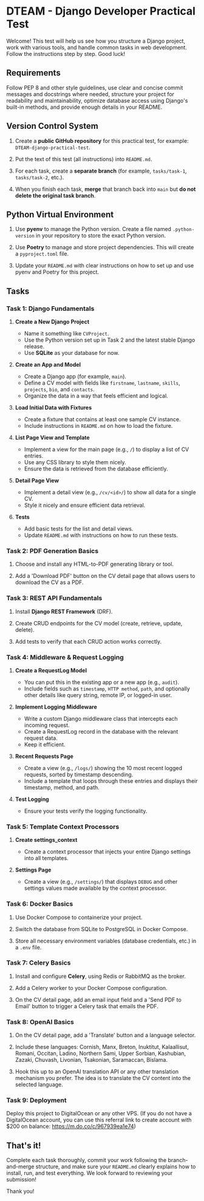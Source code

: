 # DTEAM - Django Developer Practical Test

Welcome! This test will help us see how you structure a Django project, work with various tools, and handle common tasks in web development. Follow the instructions step by step. Good luck!

## Requirements

Follow PEP 8 and other style guidelines, use clear and concise commit messages and docstrings where needed, structure your project for readability and maintainability, optimize database access using Django's built-in methods, and provide enough details in your README.

## Version Control System

1. Create a **public GitHub repository** for this practical test, for example: `DTEAM-django-practical-test`.

2. Put the text of this test (all instructions) into `README.md`.

3. For each task, create a **separate branch** (for example, `tasks/task-1`, `tasks/task-2`, etc.).

4. When you finish each task, **merge** that branch back into `main` but **do not delete the original task branch**.

## Python Virtual Environment

1. Use **pyenv** to manage the Python version. Create a file named `.python-version` in your repository to store the exact Python version.

2. Use **Poetry** to manage and store project dependencies. This will create a `pyproject.toml` file.

3. Update your `README.md` with clear instructions on how to set up and use pyenv and Poetry for this project.

## Tasks

### Task 1: Django Fundamentals

1. **Create a New Django Project**
   - Name it something like `CVProject`.
   - Use the Python version set up in Task 2 and the latest stable Django release.
   - Use **SQLite** as your database for now.

2. **Create an App and Model**
   - Create a Django app (for example, `main`).
   - Define a CV model with fields like `firstname`, `lastname`, `skills`, `projects`, `bio`, and `contacts`.
   - Organize the data in a way that feels efficient and logical.

3. **Load Initial Data with Fixtures**
   - Create a fixture that contains at least one sample CV instance.
   - Include instructions in `README.md` on how to load the fixture.

4. **List Page View and Template**
   - Implement a view for the main page (e.g., `/`) to display a list of CV entries.
   - Use any CSS library to style them nicely.
   - Ensure the data is retrieved from the database efficiently.

5. **Detail Page View**
   - Implement a detail view (e.g., `/cv/<id>/`) to show all data for a single CV.
   - Style it nicely and ensure efficient data retrieval.

6. **Tests**
   - Add basic tests for the list and detail views.
   - Update `README.md` with instructions on how to run these tests.

### Task 2: PDF Generation Basics

1. Choose and install any HTML-to-PDF generating library or tool.

2. Add a 'Download PDF' button on the CV detail page that allows users to download the CV as a PDF.

### Task 3: REST API Fundamentals

1. Install **Django REST Framework** (DRF).

2. Create CRUD endpoints for the CV model (create, retrieve, update, delete).

3. Add tests to verify that each CRUD action works correctly.

### Task 4: Middleware & Request Logging

1. **Create a RequestLog Model**
   - You can put this in the existing app or a new app (e.g., `audit`).
   - Include fields such as `timestamp`, `HTTP method`, `path`, and optionally other details like query string, remote IP, or logged-in user.

2. **Implement Logging Middleware**
   - Write a custom Django middleware class that intercepts each incoming request.
   - Create a RequestLog record in the database with the relevant request data.
   - Keep it efficient.

3. **Recent Requests Page**
   - Create a view (e.g., `/logs/`) showing the 10 most recent logged requests, sorted by timestamp descending.
   - Include a template that loops through these entries and displays their timestamp, method, and path.

4. **Test Logging**
   - Ensure your tests verify the logging functionality.

### Task 5: Template Context Processors

1. **Create settings_context**
   - Create a context processor that injects your entire Django settings into all templates.

2. **Settings Page**
   - Create a view (e.g., `/settings/`) that displays `DEBUG` and other settings values made available by the context processor.

### Task 6: Docker Basics

1. Use Docker Compose to containerize your project.

2. Switch the database from SQLite to PostgreSQL in Docker Compose.

3. Store all necessary environment variables (database credentials, etc.) in a `.env` file.

### Task 7: Celery Basics

1. Install and configure **Celery**, using Redis or RabbitMQ as the broker.

2. Add a Celery worker to your Docker Compose configuration.

3. On the CV detail page, add an email input field and a 'Send PDF to Email' button to trigger a Celery task that emails the PDF.

### Task 8: OpenAI Basics

1. On the CV detail page, add a 'Translate' button and a language selector.

2. Include these languages: Cornish, Manx, Breton, Inuktitut, Kalaallisut, Romani, Occitan, Ladino, Northern Sami, Upper Sorbian, Kashubian, Zazaki, Chuvash, Livonian, Tsakonian, Saramaccan, Bislama.

3. Hook this up to an OpenAI translation API or any other translation mechanism you prefer. The idea is to translate the CV content into the selected language.

### Task 9: Deployment

Deploy this project to DigitalOcean or any other VPS. (If you do not have a DigitalOcean account, you can use this referral link to create account with $200 on balance: https://m.do.co/c/967939ea1e74)

## That's it!

Complete each task thoroughly, commit your work following the branch-and-merge structure, and make sure your `README.md` clearly explains how to install, run, and test everything. We look forward to reviewing your submission!

Thank you!
